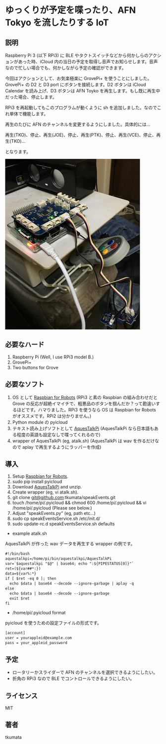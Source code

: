 # ゆっくりが予定を喋ったり、AFN Tokyo を流したりする IoT


## 説明
Raspberry Pi 3 (以下 RPi3) に BLE やタクトスイッチなどから何かしらのアクションがあった時、iCloud 内の当日の予定を取得し音声でお知らせします。音声なので忙しい場合でも、何かしながら予定の確認ができます。

今回はアクションとして、お気楽極楽に GrovePi+ を使うことにしました。GrovePi+ の D2 と D3 port にボタンを接続します。D2 ボタンは iCloud Calendar を読み上げ、D3 ボタンは AFN Toyko を再生します。もし既に再生中だった場合、停止します。

RPi3 を再起動してもこのプログラムが動くように sh を追加しました。なのでこれ単体で機能します。

再生のたびに AFN のチャンネルを変更するようにしました。具体的には...

再生(TKO)、停止、再生(JOE)、停止、再生(PTK)、停止、再生(VCE)、停止、再生(TKO)...

となります。

![the thing](images/IMG_0047.png)


## 必要なハード
1. Raspberry Pi (Well, I use RPi3 model B.)
2. GrovePi+
3. Two buttons for Grove


## 必要なソフト
1. OS として [Raspbian for Robots](http://www.dexterindustries.com/howto/install-raspbian-for-robots-image-on-an-sd-card/) (RPi3 と素の Raspbian の組み合わせだと Grove の反応が超絶イマイチで、粗悪品のボタンを掴んだか？って勘違いするほどです。ハマりました。RPi3 を使うなら OS は Raspbian for Robots がオススメです。RPi2 は分かりません。)
2. Python module の pyicloud
3. テキスト読み上げソフトとして [AquesTalkPi](http://www.a-quest.com/products/aquestalkpi.html) (AquesTalkPi なら日本語もある程度の英語も設定なしで喋ってくれるので)
4. wrapper of AquesTalkPi (eg, atalk.sh) (AquesTalkPi は wav を作るだけなので aplay で再生するようにラッパーを作成)


## 導入
1. Setup [Raspbian for Robots](http://www.dexterindustries.com/howto/install-raspbian-for-robots-image-on-an-sd-card/).
2. sudo pip install pyicloud
3. Download [AquesTalkPi](http://www.a-quest.com/products/aquestalkpi.html) and unzip.
4. Create wrapper (eg, vi atalk.sh).
5. git clone git@github.com:tkumata/speakEvents.git
6. touch /home/pi/.pyicloud && chmod 600 /home/pi/.pyicloud && vi /home/pi/.pyicloud (Please see below.)
7. Adjust "speakEvents.py" (eg, path etc...)
8. sudo cp speakEventsService.sh /etc/init.d/
9. sudo update-rc.d speakEventsService.sh defaults


- example atalk.sh

AquesTalkPi が作った wav データを再生する wrapper の例です。
```
#!/bin/bash
aquestalkpi=/home/pi/bin/aquestalkpi/AquesTalkPi
var=`$aquestalkpi "$@" | base64; echo ":${PIPESTATUS[0]}"`
ret=(${var##*:})
data=${var%:*}
if [ $ret -eq 0 ]; then
  echo $data | base64 --decode --ignore-garbage | aplay -q
else
  echo $data | base64 --decode --ignore-garbage
  exit $ret
fi
```


- /home/pi/.pyicloud format

pyicloud を使うための設定ファイルの形式です。
```
[account]
user = yourappleid@example.com
pass = your_appleid_password
```


## 予定
- ロータリーかスライダーで AFN のチャンネルを選択できるようにしたい。
- 折角の RPi3 なので BLE でコントロールできるようにしたい。


## ライセンス
MIT


## 著者
tkumata
